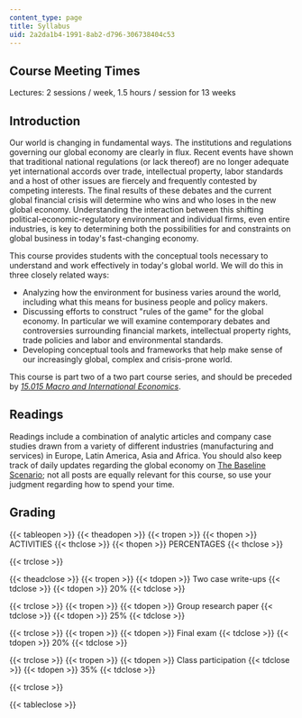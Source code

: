 ```yaml
---
content_type: page
title: Syllabus
uid: 2a2da1b4-1991-8ab2-d796-306738404c53
---
```


Course Meeting Times
--------------------

Lectures: 2 sessions / week, 1.5 hours / session for 13 weeks

Introduction
------------

Our world is changing in fundamental ways. The institutions and regulations governing our global economy are clearly in flux. Recent events have shown that traditional national regulations (or lack thereof) are no longer adequate yet international accords over trade, intellectual property, labor standards and a host of other issues are fiercely and frequently contested by competing interests. The final results of these debates and the current global financial crisis will determine who wins and who loses in the new global economy. Understanding the interaction between this shifting political-economic-regulatory environment and individual firms, even entire industries, is key to determining both the possibilities for and constraints on global business in today's fast-changing economy.

This course provides students with the conceptual tools necessary to understand and work effectively in today's global world. We will do this in three closely related ways:

*   Analyzing how the environment for business varies around the world, including what this means for business people and policy makers.
*   Discussing efforts to construct "rules of the game" for the global economy. In particular we will examine contemporary debates and controversies surrounding financial markets, intellectual property rights, trade policies and labor and environmental standards.
*   Developing conceptual tools and frameworks that help make sense of our increasingly global, complex and crisis-prone world.

This course is part two of a two part course series, and should be preceded by [_15.015 Macro and International Economics_](/courses/15-015-macro-and-international-economics-fall-2011).

Readings
--------

Readings include a combination of analytic articles and company case studies drawn from a variety of different industries (manufacturing and services) in Europe, Latin America, Asia and Africa. You should also keep track of daily updates regarding the global economy on [The Baseline Scenario](http://baselinescenario.com); not all posts are equally relevant for this course, so use your judgment regarding how to spend your time.

Grading
-------

{{< tableopen >}}
{{< theadopen >}}
{{< tropen >}}
{{< thopen >}}
ACTIVITIES
{{< thclose >}}
{{< thopen >}}
PERCENTAGES
{{< thclose >}}

{{< trclose >}}

{{< theadclose >}}
{{< tropen >}}
{{< tdopen >}}
Two case write-ups
{{< tdclose >}}
{{< tdopen >}}
20%
{{< tdclose >}}

{{< trclose >}}
{{< tropen >}}
{{< tdopen >}}
Group research paper
{{< tdclose >}}
{{< tdopen >}}
25%
{{< tdclose >}}

{{< trclose >}}
{{< tropen >}}
{{< tdopen >}}
Final exam
{{< tdclose >}}
{{< tdopen >}}
20%
{{< tdclose >}}

{{< trclose >}}
{{< tropen >}}
{{< tdopen >}}
Class participation
{{< tdclose >}}
{{< tdopen >}}
35%
{{< tdclose >}}

{{< trclose >}}

{{< tableclose >}}